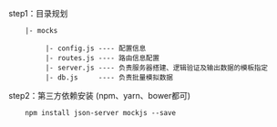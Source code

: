 step1：目录规划
```
    |- mocks

   		 |- config.js ---- 配置信息
   		 |- routes.js ---- 路由信息配置
         |- server.js ---- 负责服务器搭建、逻辑验证及输出数据的模板指定
         |- db.js     ---- 负责批量模拟数据

```
   
step2：第三方依赖安装 (npm、yarn、bower都可)

```
    npm install json-server mockjs --save

```

  